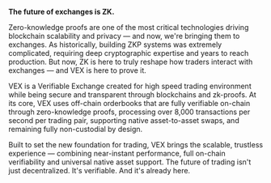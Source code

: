 
**The future of exchanges is ZK.**

Zero-knowledge proofs are one of the most critical technologies driving blockchain scalability and privacy — and now, we're bringing them to exchanges. As historically, building ZKP systems was extremely complicated, requiring deep cryptographic expertise and years to reach production. But now, ZK is here to truly reshape how traders interact with exchanges — and VEX is here to prove it. 

VEX is a Verifiable Exchange created for high speed trading environment while being secure and transparent through blockchains and zk-proofs. At its core, VEX uses off-chain orderbooks that are fully verifiable on-chain through zero-knowledge proofs, processing over 8,000 transactions per second per trading pair, supporting native asset-to-asset swaps, and remaining fully non-custodial by design.

Built to set the new foundation for trading, VEX brings the scalable, trustless experience — combining near-instant performance, full on-chain verifiability and universal native asset support. The future of trading isn't just decentralized. It's verifiable. And it's already here.


